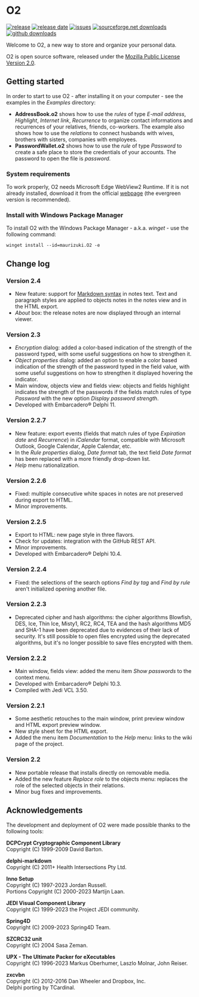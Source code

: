# O2

[![release](https://img.shields.io/github/v/release/maurizuki/O2)](https://github.com/maurizuki/O2/releases/latest)
[![release date](https://img.shields.io/github/release-date/maurizuki/O2)](https://github.com/maurizuki/O2/releases/latest)
[![issues](https://img.shields.io/github/issues/maurizuki/O2)](https://github.com/maurizuki/O2/issues)
[![sourceforge.net downloads](https://img.shields.io/sourceforge/dt/o2project?logo=sourceforge)](https://github.com/maurizuki/O2/releases/latest)
[![github downloads](https://img.shields.io/github/downloads/maurizuki/O2/total?logo=github)](https://github.com/maurizuki/O2/releases/latest)

Welcome to O2, a new way to store and organize your personal data.

O2 is open source software, released under the [Mozilla Public License Version 2.0](http://mozilla.org/MPL/2.0/).

## Getting started

In order to start to use O2 - after installing it on your computer - see the examples in the *Examples* directory:

- __AddressBook.o2__ shows how to use the *rules* of type *E-mail address*, *Highlight*, *Internet link*, *Recurrence* to organize contact informations and recurrences of your relatives, friends, co-workers. The example also shows how to use the *relations* to connect husbands with wives, brothers with sisters, companies with employees.
- __PasswordWallet.o2__ shows how to use the *rule* of type *Password* to create a safe place to store the credentials of your accounts. The password to open the file is *password*.

### System requirements

To work properly, O2 needs Microsoft Edge WebView2 Runtime. If it is not already installed, download it from the official [webpage](https://developer.microsoft.com/en-us/microsoft-edge/webview2/) (the evergreen version is recommended).

### Install with Windows Package Manager

To install O2 with the Windows Package Manager - a.k.a. *winget* - use the following command:
```
winget install --id=maurizuki.O2 -e
```

## Change log

### Version 2.4
- New feature: support for [Markdown syntax](https://commonmark.org/) in notes text. Text and paragraph styles are applied to objects notes in the notes view and in the HTML export.
- *About* box: the release notes are now displayed through an internal viewer.

### Version 2.3
- *Encryption* dialog: added a color-based indication of the strength of the password typed, with some useful suggestions on how to strengthen it.
- *Object properties* dialog: added an option to enable a color based indication of the strength of the password typed in the field value, with some useful suggestions on how to strengthen it displayed hovering the indicator.
- Main window, objects view and fields view: objects and fields highlight indicates the strength of the passwords if the fields match rules of type *Password* with the new option *Display password strength*.
- Developed with Embarcadero® Delphi 11.

### Version 2.2.7
- New feature: export events (fields that match rules of type *Expiration date* and *Recurrence*) in *iCalendar* format, compatible with Microsoft Outlook, Google Calendar, Apple Calendar, etc.
- In the *Rule properties* dialog, *Date format* tab, the text field *Date format* has been replaced with a more friendly drop-down list.
- *Help* menu rationalization.

### Version 2.2.6
- Fixed: multiple consecutive white spaces in notes are not preserved during export to HTML.
- Minor improvements.

### Version 2.2.5
- Export to HTML: new page style in three flavors.
- Check for updates: integration with the GitHub REST API.
- Minor improvements.
- Developed with Embarcadero® Delphi 10.4.

### Version 2.2.4
- Fixed: the selections of the search options *Find by tag* and *Find by rule* aren't initialized opening another file.

### Version 2.2.3
- Deprecated cipher and hash algorithms: the cipher algorithms Blowfish, DES, Ice, Thin Ice, Misty1, RC2, RC4, TEA and the hash algorithms MD5 and SHA-1 have been deprecated due to evidences of their lack of security. It's still possible to open files encrypted using the deprecated algorithms, but it's no longer possible to save files encrypted with them.

### Version 2.2.2
- Main window, fields view: added the menu item *Show passwords* to the context menu.
- Developed with Embarcadero® Delphi 10.3.
- Compiled with Jedi VCL 3.50.

### Version 2.2.1
- Some aesthetic retouches to the main window, print preview window and HTML export preview window.
- New style sheet for the HTML export.
- Added the menu item *Documentation* to the *Help* menu: links to the wiki page of the project.

### Version 2.2
- New portable release that installs directly on removable media.
- Added the new feature *Replace role* to the objects menu: replaces the role of the selected objects in their relations.
- Minor bug fixes and improvements.

## Acknowledgements

The development and deployment of O2 were made possible thanks to the following tools:  

__DCPCrypt Cryptographic Component Library__  
Copyright (C) 1999-2009 David Barton.  

__delphi-markdown__  
Copyright (C) 2011+ Health Intersections Pty Ltd.  

__Inno Setup__  
Copyright (C) 1997-2023 Jordan Russell.  
Portions Copyright (C) 2000-2023 Martijn Laan.  

__JEDI Visual Component Library__  
Copyright (C) 1999-2023 the Project JEDI community.  

__Spring4D__  
Copyright (C) 2009-2023 Spring4D Team.  

__SZCRC32 unit__  
Copyright (C) 2004 Sasa Zeman.  

__UPX - The Ultimate Packer for eXecutables__  
Copyright (C) 1996-2023 Markus Oberhumer, Laszlo Molnar, John Reiser.  

__zxcvbn__  
Copyright (C) 2012-2016 Dan Wheeler and Dropbox, Inc.  
Delphi porting by TCardinal.
